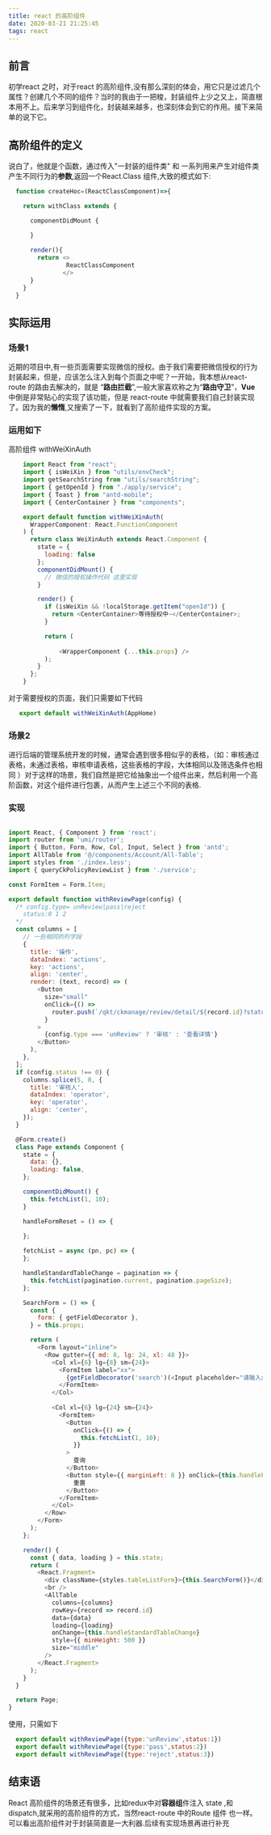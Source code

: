 ```yaml
---
title: react 的高阶组件
date: 2020-03-21 21:25:45
tags: react 
---
```


## 前言

 初学react 之时，对于react 的高阶组件,没有那么深刻的体会，用它只是过滤几个属性？创建几个不同的组件？当时的我由于一把梭，封装组件上少之又上，简直根本用不上。后来学习到组件化，封装越来越多，也深刻体会到它的作用。接下来简单的说下它。

## 高阶组件的定义

说白了，他就是个函数，通过传入"一封装的组件类" 和 一系列用来产生对组件类产生不同行为的**参数**,返回一个React.Class 组件,大致的模式如下:

```js
  function createHoc=(ReactClassComponent)=>{

    return withClass extends {

      componentDidMount {

      }
      
      render(){
        return <>
                ReactClassComponent
               </>
      }
    }
  }
```

## 实际运用

### 场景1

近期的项目中,有一些页面需要实现微信的授权。由于我们需要把微信授权的行为封装起来，但是，应该怎么注入到每个页面之中呢？一开始，我本想从react-route 的路由去解决的，就是 “**路由拦截**”,一般大家喜欢称之为“**路由守卫**”，**Vue** 中倒是非常贴心的实现了该功能，但是 react-route 中就需要我们自己封装实现了。因为我的**懒惰**,又搜索了一下，就看到了高阶组件实现的方案。

### 运用如下

高阶组件 withWeiXinAuth

```js
    import React from "react";
    import { isWeiXin } from "utils/envCheck";
    import getSearchString from "utils/searchString";
    import { getOpenId } from "./apply/service";
    import { Toast } from "antd-mobile";
    import { CenterContainer } from "components";

    export default function withWeiXinAuth(
      WrapperComponent: React.FunctionComponent
    ) {
      return class WeiXinAuth extends React.Component {
        state = {
          loading: false
        };
        componentDidMount() {
          // 微信的授权操作代码 这里实现
        }

        render() {
          if (isWeiXin && !localStorage.getItem("openId")) {
            return <CenterContainer>等待授权中~</CenterContainer>;
          }

          return (
           
              <WrapperComponent {...this.props} />
          );
        }
      };
    }

```

对于需要授权的页面，我们只需要如下代码

```js
   export default withWeiXinAuth(AppHome)
```



### 场景2

进行后端的管理系统开发的时候，通常会遇到很多相似乎的表格，（如：审核通过表格，未通过表格，审核申请表格，这些表格的字段，大体相同以及筛选条件也相同 ）对于这样的场景，我们自然是把它给抽象出一个组件出来，然后利用一个高阶函数，对这个组件进行包裹，从而产生上述三个不同的表格.

### 实现

```js

import React, { Component } from 'react';
import router from 'umi/router';
import { Button, Form, Row, Col, Input, Select } from 'antd';
import AllTable from '@/components/Account/All-Table';
import styles from './index.less';
import { queryCkPolicyReviewList } from './service';

const FormItem = Form.Item;

export default function withReviewPage(config) {
  /* config.type= unReview|pass|reject
    status:0 1 2
  */
  const columns = [
    // 一些相同的列字段
    {
      title: '操作',
      dataIndex: 'actions',
      key: 'actions',
      align: 'center',
      render: (text, record) => (
        <Button
          size="small"
          onClick={() =>
            router.push(`/qkt/ckmanage/review/detail/${record.id}?status=${config.status}`)
          }
        >
          {config.type === 'unReview' ? '审核' : '查看详情'}
        </Button>
      ),
    },
  ];
  if (config.status !== 0) {
    columns.splice(5, 0, {
      title: '审核人',
      dataIndex: 'operator',
      key: 'operator',
      align: 'center',
    });
  }

  @Form.create()
  class Page extends Component {
    state = {
      data: {},
      loading: false,
    };

    componentDidMount() {
      this.fetchList(1, 10);
    }

    handleFormReset = () => {
    
    };

    fetchList = async (pn, pc) => {
    };

    handleStandardTableChange = pagination => {
      this.fetchList(pagination.current, pagination.pageSize);
    };

    SearchForm = () => {
      const {
        form: { getFieldDecorator },
      } = this.props;

      return (
        <Form layout="inline">
          <Row gutter={{ md: 8, lg: 24, xl: 48 }}>
            <Col xl={6} lg={8} sm={24}>
              <FormItem label="xx">
                {getFieldDecorator('search')(<Input placeholder="请输入xxx姓名或者手机号码" />)}
              </FormItem>
            </Col>
           
            <Col xl={6} lg={24} sm={24}>
              <FormItem>
                <Button
                  onClick={() => {
                    this.fetchList(1, 10);
                  }}
                >
                  查询
                </Button>
                <Button style={{ marginLeft: 8 }} onClick={this.handleFormReset}>
                  重置
                </Button>
              </FormItem>
            </Col>
          </Row>
        </Form>
      );
    };

    render() {
      const { data, loading } = this.state;
      return (
        <React.Fragment>
          <div className={styles.tableListForm}>{this.SearchForm()}</div>
          <br />
          <AllTable
            columns={columns}
            rowKey={record => record.id}
            data={data}
            loading={loading}
            onChange={this.handleStandardTableChange}
            style={{ minHeight: 500 }}
            size="middle"
          />
        </React.Fragment>
      );
    }
  }

  return Page;
}
```
使用，只需如下

```js 
  export default withReviewPage({type:'unReview',status:1})
  export default withReviewPage({type:'pass',status:2})
  export default withReviewPage({type:'reject',status:3})

```

## 结束语 

React 高阶组件的场景还有很多，比如redux中对**容器组**件注入 state ,和dispatch,就采用的高阶组件的方式，当然react-route 中的Route 组件 也一样。 可以看出高阶组件对于封装简直是一大利器.后续有实现场景再进行补充



